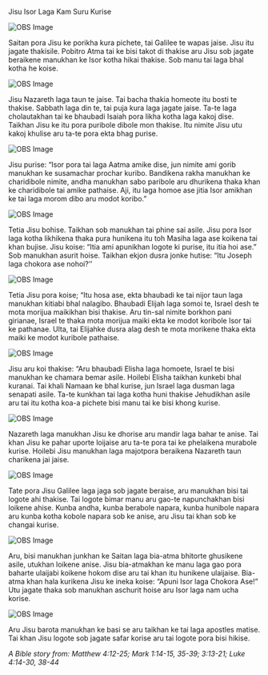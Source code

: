 Jisu Isor Laga Kam Suru Kurise

![OBS Image](https://cdn.door43.org/obs/jpg/360px/obs-en-26-01.jpg)

Saitan pora Jisu ke porikha kura pichete, tai Galilee te wapas jaise. Jisu itu jagate thakisile. Pobitro Atma tai ke bisi takot di thakise aru Jisu sob jagate beraikene manukhan ke Isor kotha hikai thakise.  Sob manu tai laga bhal kotha he koise. 

![OBS Image](https://cdn.door43.org/obs/jpg/360px/obs-en-26-02.jpg)

Jisu Nazareth laga taun te jaise. Tai bacha thakia homeote itu bosti te thakise. Sabbath laga din te, tai puja kura laga jagate jaise. Ta-te laga cholautakhan tai ke bhaubadi Isaiah pora likha kotha laga kakoj dise. Taikhan Jisu ke itu pora puribole dibole mon thakise. Itu nimite Jisu utu kakoj khulise aru ta-te pora ekta bhag purise. 

![OBS Image](https://cdn.door43.org/obs/jpg/360px/obs-en-26-03.jpg)

Jisu purise: “Isor pora tai laga Aatma amike dise, jun nimite ami gorib manukhan ke susamachar prochar kuribo. Bandikena rakha manukhan ke charidibole nimite, andha manukhan sabo paribole aru dhurikena thaka khan ke charidibole tai amike pathaise. Aji, itu laga homoe ase jitia Isor amikhan ke tai laga morom dibo aru modot koribo.”

![OBS Image](https://cdn.door43.org/obs/jpg/360px/obs-en-26-04.jpg)

Tetia Jisu bohise. Taikhan sob manukhan tai phine sai asile. Jisu pora Isor laga kotha likhikena thaka pura hunikena itu toh Masiha laga ase koikena tai khan bujise. Jisu koise: “Itia ami apunikhan logote ki purise, itu itia hoi ase.” Sob manukhan asurit hoise. Taikhan ekjon dusra jonke hutise: “Itu Joseph laga chokora ase nohoi?’’

![OBS Image](https://cdn.door43.org/obs/jpg/360px/obs-en-26-05.jpg)

Tetia Jisu pora koise; “Itu hosa ase, ekta bhaubadi ke tai nijor taun laga manukhan kitiabi bhal nalagibo. Bhaubadi Elijah laga somoi te, Israel desh te mota morijua maikikhan bisi thakise.  Aru tin-sal nimite borkhon pani girianae, Israel te thaka mota morijua maiki ekta ke modot koribole Isor tai ke pathanae. Ulta, tai Elijahke dusra alag desh te mota morikene thaka ekta maiki ke modot kuribole pathaise. 

![OBS Image](https://cdn.door43.org/obs/jpg/360px/obs-en-26-06.jpg)

Jisu aru koi thakise: “Aru bhaubadi Elisha laga homoete, Israel te bisi manukhan ke chamara bemar asile. Hoilebi Elisha taikhan kunkebi bhal kuranai. Tai khali Namaan ke bhal kurise, jun Israel laga dusman laga senapati asile.  Ta-te kunkhan tai laga kotha huni thakise Jehudikhan asile aru tai itu kotha koa-a pichete bisi manu tai ke bisi khong kurise. 

![OBS Image](https://cdn.door43.org/obs/jpg/360px/obs-en-26-07.jpg)

Nazareth laga manukhan Jisu ke dhorise aru mandir laga bahar te anise. Tai khan Jisu ke pahar uporte loijaise aru ta-te pora tai ke phelaikena murabole kurise. Hoilebi Jisu manukhan laga majotpora beraikena Nazareth taun charikena jai jaise. 

![OBS Image](https://cdn.door43.org/obs/jpg/360px/obs-en-26-08.jpg)

Tate pora Jisu Galilee laga jaga sob jagate beraise, aru manukhan bisi tai logote ahi thakise.  Tai logote bimar manu aru gao-te napunchakhan bisi loikene ahise. Kunba andha, kunba berabole napara, kunba hunibole napara aru kunba kotha kobole napara sob ke anise, aru Jisu tai khan sob ke changai kurise.

![OBS Image](https://cdn.door43.org/obs/jpg/360px/obs-en-26-09.jpg)

Aru, bisi manukhan junkhan ke Saitan laga bia-atma bhitorte ghusikene asile, utukhan loikene anise. Jisu bia-atmakhan ke manu laga gao pora baharte ulaijabi koikene hokom dise aru tai khan itu hunikene ulaijaise. Bia-atma khan hala kurikena Jisu ke ineka koise: “Apuni Isor laga Chokora Ase!”  Utu jagate thaka sob manukhan aschurit hoise aru Isor laga nam ucha korise. 

![OBS Image](https://cdn.door43.org/obs/jpg/360px/obs-en-26-10.jpg)

Aru Jisu barota manukhan ke basi se aru taikhan ke tai laga apostles matise. Tai khan Jisu logote sob jagate safar korise aru tai logote pora bisi hikise. 

_A Bible story from: Matthew 4:12-25; Mark 1:14-15, 35-39; 3:13-21; Luke 4:14-30, 38-44_


